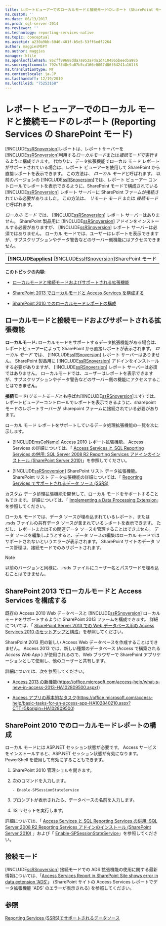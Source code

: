 ```yaml
---
title: レポートビューアーでのローカルモードと接続モードのレポート (SharePoint モードの Reporting Services)Microsoft Docs
ms.custom: ''
ms.date: 06/13/2017
ms.prod: sql-server-2014
ms.reviewer: ''
ms.technology: reporting-services-native
ms.topic: conceptual
ms.assetid: a230a9bb-6046-401f-b5e5-53ff6edf2264
author: maggiesMSFT
ms.author: maggies
manager: kfile
ms.openlocfilehash: 86cff99688dda7a953a7da1d4104865beed5a98b
ms.sourcegitcommit: 792c7548e9a07b5cd166e0007d06f64241a161f8
ms.translationtype: MT
ms.contentlocale: ja-JP
ms.lasthandoff: 12/19/2019
ms.locfileid: "75253168"
---
```

# <a name="local-mode-vs-connected-mode-reports-in-the-report-viewer-reporting-services-in-sharepoint-mode"></a>レポート ビューアーでのローカル モードと接続モードのレポート (Reporting Services の SharePoint モード)
  [!INCLUDE[ssRSnoversion](../includes/ssrsnoversion-md.md)]レポートは、レポートサーバーを[!INCLUDE[ssRSnoversion](../includes/ssrsnoversion-md.md)]利用する*ローカルモード*または*接続モード*で実行するように構成できます。 代わりに、データ拡張機能でローカル モード レポートがサポートされている場合は、レポート ビューアーを使用して SharePoint から直接レポートを表示できます。 この方法は、 *ローカル モード*と呼ばれます。 以前のバージョンの [!INCLUDE[ssRSnoversion](../includes/ssrsnoversion-md.md)]では、レポート ビューアー コントロールでレポートを表示できるように、SharePoint モードで構成されている [!INCLUDE[ssRSnoversion](../includes/ssrsnoversion-md.md)] レポート サーバーに SharePoint ファームが接続されている必要がありました。 この方法は、 *リモート モード* または *接続モード*と呼ばれます。  
  
 
  *ローカル モード* では、 [!INCLUDE[ssRSnoversion](../includes/ssrsnoversion-md.md)] レポート サーバーはありません。 SharePoint 製品用に [!INCLUDE[ssRSnoversion](../includes/ssrsnoversion-md.md)] アドインをインストールする必要がありますが、 [!INCLUDE[ssRSnoversion](../includes/ssrsnoversion-md.md)] レポート サーバーは必須ではありません。 ローカル モードでは、ユーザーはレポートを表示できますが、サブスクリプションやデータ警告などのサーバー側機能にはアクセスできません。  
  
||  
|-|  
|**[!INCLUDE[applies](../includes/applies-md.md)]**  [!INCLUDE[ssRSnoversion](../includes/ssrsnoversion-md.md)]SharePoint モード|  
  
 **このトピックの内容:**  
  
-   [ローカルモードと接続モードおよびサポートされる拡張機能](#bkmk_local_vs_connected)  
  
-   [SharePoint 2013 でローカルモードと Access Services を構成する](#bkmk_local_mode_sharepoint2013)  
  
-   [SharePoint 2010 でのローカルモードレポートの構成](#bkmk_local_mode_sharepoint2010)  
  
##  <a name="bkmk_local_vs_connected"></a>ローカルモードと接続モードおよびサポートされる拡張機能  
 **ローカルモード:** ローカルモードをサポートするデータ拡張機能がある場合は、レポートビューアーによって SharePoint から直接レポートが表示されます。 
  *ローカル モード* では、 [!INCLUDE[ssRSnoversion](../includes/ssrsnoversion-md.md)] レポート サーバーはありません。 SharePoint 製品用に [!INCLUDE[ssRSnoversion](../includes/ssrsnoversion-md.md)] アドインをインストールする必要がありますが、 [!INCLUDE[ssRSnoversion](../includes/ssrsnoversion-md.md)] レポート サーバーは必須ではありません。 ローカルモードでは、ユーザーはレポートを表示できますが、サブスクリプションやデータ警告などのサーバー側の機能にアクセスすることはでき**ません**。  
  
 **接続モード**(*リモートモード*とも呼ばれ[!INCLUDE[ssRSnoversion](../includes/ssrsnoversion-md.md)]ます) では、レポートビューアーコントロールでレポートを表示できるように、sharepoint モードのレポートサーバーが sharepoint ファームに接続されている必要があります。  
  
 ローカル モード レポートをサポートしているデータ処理拡張機能の一覧を次に示します。  
  
-   
  [!INCLUDE[msCoName](../includes/msconame-md.md)] Access 2010 レポート拡張機能。 Access Services の詳細については、「 [Access Services と SQL Reporting Services の併用: SQL Server 2008 R2 Reporting Services アドインのインストール (SharePoint Server 2010)](https://go.microsoft.com/fwlink/?LinkId=192686)」を参照してください。  
  
-   
  [!INCLUDE[ssRSnoversion](../includes/ssrsnoversion-md.md)] SharePoint リスト データ拡張機能。 SharePoint リスト データ拡張機能の詳細については、「 [Reporting Services でサポートされるデータ ソース &#40;SSRS&#41;](create-deploy-and-manage-mobile-and-paginated-reports.md)  
  
 カスタム データ処理拡張機能を開発して、ローカル モードをサポートすることもできます。 詳細については、「 [Implementing a Data Processing Extension](extensions/data-processing/implementing-a-data-processing-extension.md)」を参照してください。  
  
 ローカル モードでは、データ ソースが埋め込まれているレポート、または .rsds ファイルの共有データ ソースが含まれているレポートを表示できます。 ただし、レポートまたはその関連データ ソースを管理することはできません。 データ ソースを編集しようとすると、データ ソースの編集はローカル モードではサポートされないというエラーが表示されます。 SharePoint サイトのデータ ソース管理は、接続モードでのみサポートされます。  
  
> [!NOTE]  
>  以前のバージョンと同様に、.rsds ファイルにユーザー名とパスワードを埋め込むことはできません。  
  
##  <a name="bkmk_local_mode_sharepoint2013"></a>SharePoint 2013 でローカルモードと Access Services を構成する  
 既存の Access 2010 Web データベースと [!INCLUDE[ssRSnoversion](../includes/ssrsnoversion-md.md)] ローカル モードをサポートするように SharePoint 2013 ファームを構成できます。 詳細については、「 [SharePoint Server 2013 での Web データベース用の Access Services 2010 のセットアップと構成](https://technet.microsoft.com/library/ee748653\(office.15\).aspx)」を参照してください。  
  
 SharePoint 2013 用の新しい Access Web データベースを作成することはできません。 Access 2013 では、新しい種類のデータベース (Access で構築される *Access Web App* ) が使用されるので、Web ブラウザーで SharePoint アプリケーションとして使用し、他のユーザーと共有します。  
  
 詳細については、次を参照してください。  
  
-   [Access 2013 の新機能](https://office.microsoft.com/access-help/what-s-new-in-access-2013-HA102809500.aspx)(https://office.microsoft.com/access-help/what-s-new-in-access-2013-HA102809500.aspx))  
  
-   [Access アプリの基本的なタスク](https://office.microsoft.com/access-help/basic-tasks-for-an-access-app-HA102840210.aspx?CTT=5&origin=HA102809500)(https://office.microsoft.com/access-help/basic-tasks-for-an-access-app-HA102840210.aspx?CTT=5&origin=HA102809500)  
  
##  <a name="bkmk_local_mode_sharepoint2010"></a>SharePoint 2010 でのローカルモードレポートの構成  
 ローカル モードには ASP.NET セッション状態が必要です。 Access サービスをインストールすると、ASP.NET セッション状態が有効になります。 PowerShell を使用して有効にすることもできます。  
  
1.  SharePoint 2010 管理シェルを開きます。  
  
2.  次のコマンドを入力します。  
  
    ```  
    - Enable-SPSessionStateService  
    ```  
  
3.  プロンプトが表示されたら、データベースの名前を入力します。  
  
4.  IIS リセットを実行します。  
  
 詳細については、「 [Access Services と SQL Reporting Services の併用: SQL Server 2008 R2 Reporting Services アドインのインストール (SharePoint Server 2010)](https://go.microsoft.com/fwlink/?LinkId=192686) 」および「 [Enable-SPSessionStateService](https://technet.microsoft.com/library/ff607857\(v=office.15\).aspx)」を参照してください。  
  
## <a name="connected-mode"></a>接続モード  
 
  [!INCLUDE[ssRSnoversion](../includes/ssrsnoversion-md.md)] 接続モードでの ADS 拡張機能の使用に関する最新情報については、「[Access Services Report in SharePoint Site shows error in data extension 'ADS'](https://social.technet.microsoft.com/wiki/contents/articles/25298.access-services-report-in-sharepoint-site-shows-error-in-data-extension-ads.aspx)」 (SharePoint サイトの Access Services レポートでデータ拡張機能 'ADS' のエラーが表示される) を参照してください。  
  
## <a name="see-also"></a>参照  
 [Reporting Services &#40;SSRS&#41;でサポートされるデータソース](create-deploy-and-manage-mobile-and-paginated-reports.md)  
  
